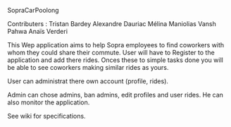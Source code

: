 SopraCarPoolong



Contributers :
Tristan Bardey
Alexandre Dauriac
Mélina Maniolias
Vansh Pahwa
Anaïs Verderi

This Wep application aims to help Sopra employees to find coworkers with whom they could share their commute. User will have to Register to the application and add there rides. Onces these to simple tasks done you will be able to see coworkers making similar rides as yours.

User can administrat there own account (profile, rides).

Admin can chose admins, ban admins, edit profiles and user rides. He can also monitor the application.

See wiki for specifications.